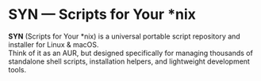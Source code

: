 # SYN — Scripts for Your *nix

**SYN** (Scripts for Your *nix) is a universal portable script repository and installer for Linux & macOS.  
Think of it as an AUR, but designed specifically for managing thousands of standalone shell scripts, installation helpers, and lightweight development tools.

